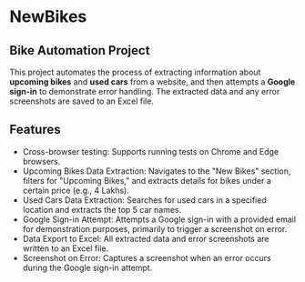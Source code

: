 # NewBikes
## Bike Automation Project
This project automates the process of extracting information about **upcoming bikes** and **used cars** from a website, and then attempts a **Google sign-in** to demonstrate error handling. The extracted data and any error screenshots are saved to an Excel file.

## Features
* Cross-browser testing: Supports running tests on Chrome and Edge browsers.
* Upcoming Bikes Data Extraction: Navigates to the "New Bikes" section, filters for "Upcoming Bikes," and extracts details for bikes under a certain price (e.g., 4 Lakhs).
* Used Cars Data Extraction: Searches for used cars in a specified location and extracts the top 5 car names.
* Google Sign-in Attempt: Attempts a Google sign-in with a provided email for demonstration purposes, primarily to trigger a screenshot on error.
* Data Export to Excel: All extracted data and error screenshots are written to an Excel file.
* Screenshot on Error: Captures a screenshot when an error occurs during the Google sign-in attempt.
